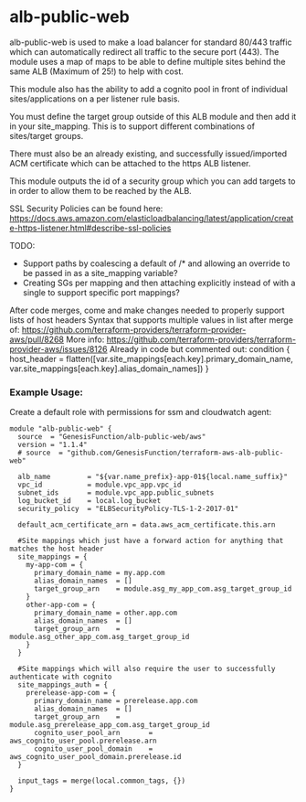 # alb-public-web
alb-public-web is used to make a load balancer for standard 80/443 traffic which can automatically redirect all traffic to the secure port (443). The module uses a map of maps to be able to define multiple sites behind the same ALB (Maximum of 25!) to help with cost.

This module also has the ability to add a cognito pool in front of individual sites/applications on a per listener rule basis.

You must define the target group outside of this ALB module and then add it in your site_mapping. This is to support different combinations of sites/target groups.

There must also be an already existing, and successfully issued/imported ACM certificate which can be attached to the https ALB listener.

This module outputs the id of a security group which you can add targets to in order to allow them to be reached by the ALB.

SSL Security Policies can be found here: https://docs.aws.amazon.com/elasticloadbalancing/latest/application/create-https-listener.html#describe-ssl-policies

TODO:
- Support paths by coalescing a default of /* and allowing an override to be passed in as a site_mapping variable?
- Creating SGs per mapping and then attaching explicitly instead of with a single to support specific port mappings?

After code merges, come and make changes needed to properly support lists of host headers
 Syntax that supports multiple values in list after merge of: https://github.com/terraform-providers/terraform-provider-aws/pull/8268
 More info: https://github.com/terraform-providers/terraform-provider-aws/issues/8126
 Already in code but commented out:
   condition {
     host_header = flatten([var.site_mappings[each.key].primary_domain_name, var.site_mappings[each.key].alias_domain_names])
   }

### Example Usage:
Create a default role with permissions for ssm and cloudwatch agent:
```
module "alb-public-web" {
  source  = "GenesisFunction/alb-public-web/aws"
  version = "1.1.4"
  # source  = "github.com/GenesisFunction/terraform-aws-alb-public-web"

  alb_name         = "${var.name_prefix}-app-01${local.name_suffix}"
  vpc_id           = module.vpc_app.vpc_id
  subnet_ids       = module.vpc_app.public_subnets
  log_bucket_id    = local.log_bucket
  security_policy  = "ELBSecurityPolicy-TLS-1-2-2017-01"

  default_acm_certificate_arn = data.aws_acm_certificate.this.arn

  #Site mappings which just have a forward action for anything that matches the host header
  site_mappings = {
    my-app-com = {
      primary_domain_name = my.app.com
      alias_domain_names  = []
      target_group_arn    = module.asg_my_app_com.asg_target_group_id
    }
    other-app-com = {
      primary_domain_name = other.app.com
      alias_domain_names  = []
      target_group_arn    = module.asg_other_app_com.asg_target_group_id
    }
  }

  #Site mappings which will also require the user to successfully authenticate with cognito
  site_mappings_auth = {
    prerelease-app-com = {
      primary_domain_name = prerelease.app.com
      alias_domain_names  = []
      target_group_arn    = module.asg_prerelease_app_com.asg_target_group_id
      cognito_user_pool_arn       = aws_cognito_user_pool.prerelease.arn
      cognito_user_pool_domain    = aws_cognito_user_pool_domain.prerelease.id
  }

  input_tags = merge(local.common_tags, {})
}
```

